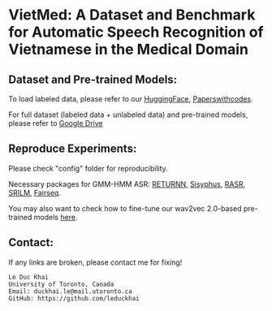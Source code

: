 # VietMed: A Dataset and Benchmark for Automatic Speech Recognition of Vietnamese in the Medical Domain

## Dataset and Pre-trained Models:

To load labeled data, please refer to our [HuggingFace](https://huggingface.co/datasets/leduckhai/VietMed), [Paperswithcodes](https://paperswithcode.com/dataset/vietmed).

For full dataset (labeled data + unlabeled data) and pre-trained models, please refer to [Google Drive](https://drive.google.com/drive/folders/1hsoB_xjWh66glKg3tQaSLm4S1SVPyANP?usp=sharing)


## Reproduce Experiments:
Please check "config" folder for reproducibility.

Necessary packages for GMM-HMM ASR: [RETURNN](https://github.com/rwth-i6/returnn), [Sisyphus](https://github.com/rwth-i6/sisyphus), [RASR](https://github.com/rwth-i6/rasr), [SRILM](http://www.speech.sri.com/projects/srilm/), [Fairseq](https://github.com/facebookresearch/fairseq).

You may also want to check how to fine-tune our wav2vec 2.0-based pre-trained models [here](https://github.com/facebookresearch/fairseq/blob/main/examples/wav2vec/README.md).

## Contact:

If any links are broken, please contact me for fixing!

```
Le Duc Khai
University of Toronto, Canada
Email: duckhai.le@mail.utoronto.ca
GitHub: https://github.com/leduckhai
```
